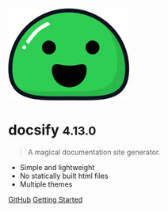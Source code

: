 ![logo](_media/icon.svg)

# docsify <small>4.13.0</small>

> A magical documentation site generator.

- Simple and lightweight
- No statically built html files
- Multiple themes

[GitHub](https://github.com/docsifyjs/profile/)
[Getting Started](#profile-of-the-person-who-will-change-the-world-in-the-future)
